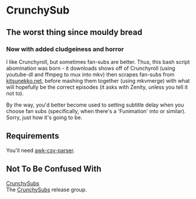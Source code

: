 # CrunchySub

## The worst thing since mouldy bread

### Now with added cludgeiness and horror

I like Crunchyroll, but sometimes fan-subs are better.
Thus, this bash script abomination was born - it downloads shows off of Crunchyroll (using youtube-dl and ffmpeg to mux into mkv) then scrapes fan-subs from [kitsunekko.net](http://kitsunekko.net), before mashing them together (using mkvmerge) with what will hopefully be the correct episodes (it asks with Zenity, unless you tell it not to).

By the way, you'd better become used to setting subtitle delay when you choose fan subs (specifically, when there's a 'Funimation' into or similar). Sorry, just how it's going to be.

## Requirements

You'll need [awk-csv-parser](https://github.com/geoffroy-aubry/awk-csv-parser).

## Not To Be Confused With

[CrunchySubs](https://github.com/7ouma/CrunchySubs)  
The [CrunchySubs](https://anidb.net/perl-bin/animedb.pl?show=group&gid=8811) release group.
